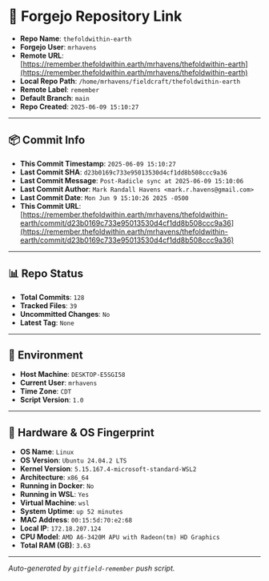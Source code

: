 # 🔗 Forgejo Repository Link

- **Repo Name**: `thefoldwithin-earth`
- **Forgejo User**: `mrhavens`
- **Remote URL**: [https://remember.thefoldwithin.earth/mrhavens/thefoldwithin-earth](https://remember.thefoldwithin.earth/mrhavens/thefoldwithin-earth)
- **Local Repo Path**: `/home/mrhavens/fieldcraft/thefoldwithin-earth`
- **Remote Label**: `remember`
- **Default Branch**: `main`
- **Repo Created**: `2025-06-09 15:10:27`

---

## 📦 Commit Info

- **This Commit Timestamp**: `2025-06-09 15:10:27`
- **Last Commit SHA**: `d23b0169c733e95013530d4cf1dd8b508ccc9a36`
- **Last Commit Message**: `Post-Radicle sync at 2025-06-09 15:10:06`
- **Last Commit Author**: `Mark Randall Havens <mark.r.havens@gmail.com>`
- **Last Commit Date**: `Mon Jun 9 15:10:26 2025 -0500`
- **This Commit URL**: [https://remember.thefoldwithin.earth/mrhavens/thefoldwithin-earth/commit/d23b0169c733e95013530d4cf1dd8b508ccc9a36](https://remember.thefoldwithin.earth/mrhavens/thefoldwithin-earth/commit/d23b0169c733e95013530d4cf1dd8b508ccc9a36)

---

## 📊 Repo Status

- **Total Commits**: `128`
- **Tracked Files**: `39`
- **Uncommitted Changes**: `No`
- **Latest Tag**: `None`

---

## 🧭 Environment

- **Host Machine**: `DESKTOP-E5SGI58`
- **Current User**: `mrhavens`
- **Time Zone**: `CDT`
- **Script Version**: `1.0`

---

## 🧬 Hardware & OS Fingerprint

- **OS Name**: `Linux`
- **OS Version**: `Ubuntu 24.04.2 LTS`
- **Kernel Version**: `5.15.167.4-microsoft-standard-WSL2`
- **Architecture**: `x86_64`
- **Running in Docker**: `No`
- **Running in WSL**: `Yes`
- **Virtual Machine**: `wsl`
- **System Uptime**: `up 52 minutes`
- **MAC Address**: `00:15:5d:70:e2:68`
- **Local IP**: `172.18.207.124`
- **CPU Model**: `AMD A6-3420M APU with Radeon(tm) HD Graphics`
- **Total RAM (GB)**: `3.63`

---

_Auto-generated by `gitfield-remember` push script._
